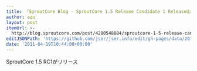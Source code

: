 ```yaml
---
title: 『SproutCore Blog - SproutCore 1.5 Release Candidate 1 Released』
author: azu
layout: post
itemUrl: >-
  http://blog.sproutcore.com/post/4280548884/sproutcore-1-5-release-candidate-1-released
editJSONPath: 'https://github.com/jser/jser.info/edit/gh-pages/data/2011/04/index.json'
date: '2011-04-19T10:44:00+00:00'
---
```

SproutCore 1.5 RC1がリリース
